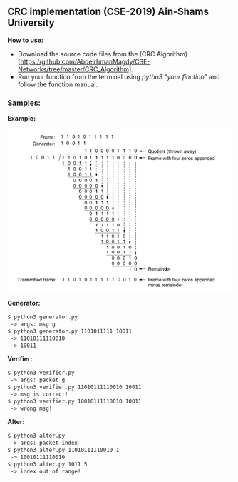 ## CRC implementation (CSE-2019) Ain-Shams University

**How to use:**
- Download the source code files from the (CRC Algorithm)[https://github.com/AbdelrhmanMagdy/CSE-Networks/tree/master/CRC_Algorithm].
- Run your function from the terminal using *pytho3 "your finction"* and follow the function manual.

### Samples:
**Example:**

![alt crc example](https://github.com/AbdelrhmanMagdy/CSE-Networks/blob/master/Examples/crc.png)

**Generator:**
```
$ python3 generator.py
 -> args: msg g
$ python3 generator.py 1101011111 10011
 -> 11010111110010
 -> 10011
```
**Verifier:**
```
$ python3 verifier.py 
 -> args: packet g
$ python3 verifier.py 11010111110010 10011
 -> msg is correct!
$ python3 verifier.py 10010111110010 10011
 -> wrong msg!

```
**Alter:**
```
$ python3 alter.py
 -> args: packet index
$ python3 alter.py 11010111110010 1
 -> 10010111110010
$ python3 alter.py 1011 5
 -> index out of range!
```
